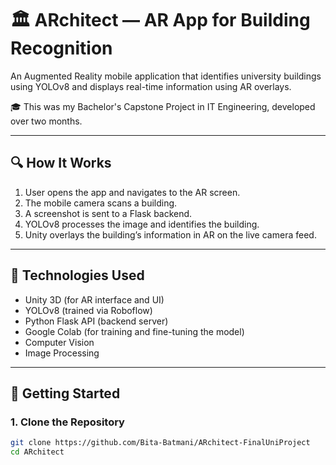 # 🏛️ ARchitect — AR App for Building Recognition

An Augmented Reality mobile application that identifies university buildings using YOLOv8 and displays real-time information using AR overlays.

🎓 This was my Bachelor's Capstone Project in IT Engineering, developed over two months.

---

## 🔍 How It Works

1. User opens the app and navigates to the AR screen.
2. The mobile camera scans a building.
3. A screenshot is sent to a Flask backend.
4. YOLOv8 processes the image and identifies the building.
5. Unity overlays the building’s information in AR on the live camera feed.

---

## 🧠 Technologies Used

- Unity 3D (for AR interface and UI)
- YOLOv8 (trained via Roboflow)
- Python Flask API (backend server)
- Google Colab (for training and fine-tuning the model)
- Computer Vision
- Image Processing

---

## 🚀 Getting Started

### 1. Clone the Repository
```bash
git clone https://github.com/Bita-Batmani/ARchitect-FinalUniProject
cd ARchitect
